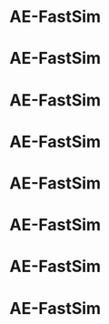 # AE-FastSim
# AE-FastSim
# AE-FastSim
# AE-FastSim
# AE-FastSim
# AE-FastSim
# AE-FastSim
# AE-FastSim
